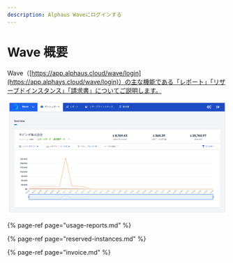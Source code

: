 ```yaml
---
description: Alphaus Waveにログインする
---
```


# Wave 概要

Wave（[https://app.alphaus.cloud/wave/login](https://app.alphays.cloud/wave/login)）の主な機能である「レポート」「リザーブドインスタンス」「請求書」についてご説明します。

![](../../.gitbook/assets/screen-shot-2018-11-26-at-16.30.58.png)

{% page-ref page="usage-reports.md" %}

{% page-ref page="reserved-instances.md" %}

{% page-ref page="invoice.md" %}



